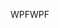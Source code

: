 <span data-ttu-id="e173b-101">WPF</span><span class="sxs-lookup"><span data-stu-id="e173b-101">WPF</span></span>